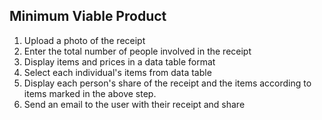 
## Minimum Viable Product

1. Upload a photo of the receipt
2. Enter the total number of people involved in the receipt
3. Display items and prices in a data table format
4. Select each individual's items from data table
5. Display each person's share of the receipt and the items according to items marked in the above step.
6. Send an email to the user with their receipt and share